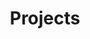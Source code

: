---
layout: projects
uid: prj
title: Projects
description: 

projects:
- title: e-editiones.ch
  url: http://e-editiones.ch
  image: 
  desc: ...
  stack:
    - Jekyll
    - Python
    - XSL
    - Docker
- title: kmapper.org
  url: http://kmapper.org
  image: 
  desc: ...
  stack: 
    - Ruby on Rails
    - Postgresql
    - D3.js
---